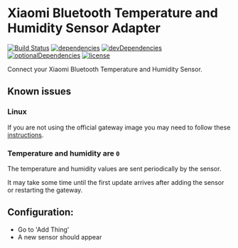# Xiaomi Bluetooth Temperature and Humidity Sensor Adapter

[![Build Status](https://travis-ci.org/tim-hellhake/xiaomi-temperature-humidity-sensor-adapter.svg?branch=master)](https://travis-ci.org/tim-hellhake/xiaomi-temperature-humidity-sensor-adapter)
[![dependencies](https://david-dm.org/tim-hellhake/xiaomi-temperature-humidity-sensor-adapter.svg)](https://david-dm.org/tim-hellhake/xiaomi-temperature-humidity-sensor-adapter)
[![devDependencies](https://david-dm.org/tim-hellhake/xiaomi-temperature-humidity-sensor-adapter/dev-status.svg)](https://david-dm.org/tim-hellhake/xiaomi-temperature-humidity-sensor-adapter?type=dev)
[![optionalDependencies](https://david-dm.org/tim-hellhake/xiaomi-temperature-humidity-sensor-adapter/optional-status.svg)](https://david-dm.org/tim-hellhake/xiaomi-temperature-humidity-sensor-adapter?type=optional)
[![license](https://img.shields.io/badge/license-MPL--2.0-blue.svg)](LICENSE)

Connect your Xiaomi Bluetooth Temperature and Humidity Sensor.

## Known issues

### Linux
If you are not using the official gateway image you may need to follow these [instructions](https://github.com/noble/noble#running-on-linux).

### Temperature and humidity are `0`
The temperature and humidity values are sent periodically by the sensor.

It may take some time until the first update arrives after adding the sensor or restarting the gateway.

## Configuration:
- Go to 'Add Thing'
- A new sensor should appear
